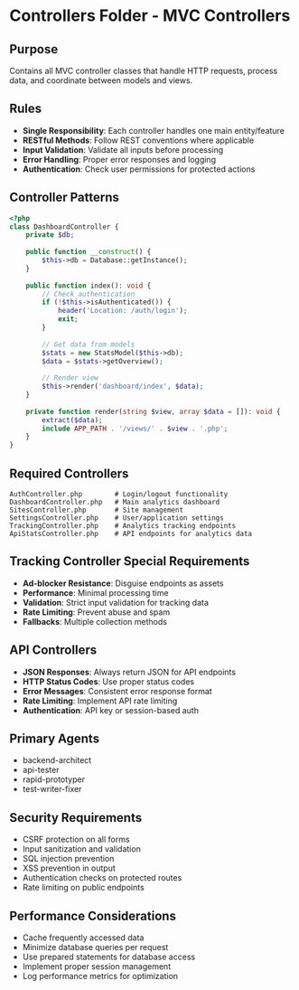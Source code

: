 # Controllers Folder - MVC Controllers

## Purpose
Contains all MVC controller classes that handle HTTP requests, process data, and coordinate between models and views.

## Rules
- **Single Responsibility**: Each controller handles one main entity/feature
- **RESTful Methods**: Follow REST conventions where applicable
- **Input Validation**: Validate all inputs before processing
- **Error Handling**: Proper error responses and logging
- **Authentication**: Check user permissions for protected actions

## Controller Patterns
```php
<?php
class DashboardController {
    private $db;
    
    public function __construct() {
        $this->db = Database::getInstance();
    }
    
    public function index(): void {
        // Check authentication
        if (!$this->isAuthenticated()) {
            header('Location: /auth/login');
            exit;
        }
        
        // Get data from models
        $stats = new StatsModel($this->db);
        $data = $stats->getOverview();
        
        // Render view
        $this->render('dashboard/index', $data);
    }
    
    private function render(string $view, array $data = []): void {
        extract($data);
        include APP_PATH . '/views/' . $view . '.php';
    }
}
```

## Required Controllers
```
AuthController.php        # Login/logout functionality
DashboardController.php   # Main analytics dashboard
SitesController.php       # Site management
SettingsController.php    # User/application settings
TrackingController.php    # Analytics tracking endpoints
ApiStatsController.php    # API endpoints for analytics data
```

## Tracking Controller Special Requirements
- **Ad-blocker Resistance**: Disguise endpoints as assets
- **Performance**: Minimal processing time
- **Validation**: Strict input validation for tracking data
- **Rate Limiting**: Prevent abuse and spam
- **Fallbacks**: Multiple collection methods

## API Controllers
- **JSON Responses**: Always return JSON for API endpoints
- **HTTP Status Codes**: Use proper status codes
- **Error Messages**: Consistent error response format
- **Rate Limiting**: Implement API rate limiting
- **Authentication**: API key or session-based auth

## Primary Agents
- backend-architect
- api-tester
- rapid-prototyper
- test-writer-fixer

## Security Requirements
- CSRF protection on all forms
- Input sanitization and validation
- SQL injection prevention
- XSS prevention in output
- Authentication checks on protected routes
- Rate limiting on public endpoints

## Performance Considerations
- Cache frequently accessed data
- Minimize database queries per request
- Use prepared statements for database access
- Implement proper session management
- Log performance metrics for optimization